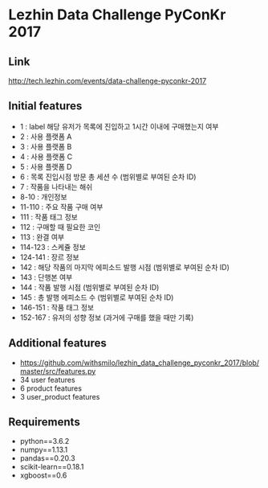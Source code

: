 # Lezhin Data Challenge PyConKr 2017

## Link
http://tech.lezhin.com/events/data-challenge-pyconkr-2017

## Initial features
  * 1 : label 해당 유저가 목록에 진입하고 1시간 이내에 구매했는지 여부
  * 2 : 사용 플랫폼 A
  * 3 : 사용 플랫폼 B
  * 4 : 사용 플랫폼 C
  * 5 : 사용 플랫폼 D
  * 6 : 목록 진입시점 방문 총 세션 수 (범위별로 부여된 순차 ID)
  * 7 : 작품을 나타내는 해쉬
  * 8-10 : 개인정보
  * 11-110 : 주요 작품 구매 여부
  * 111 : 작품 태그 정보
  * 112 : 구매할 때 필요한 코인
  * 113 : 완결 여부
  * 114-123 : 스케쥴 정보
  * 124-141 : 장르 정보
  * 142 : 해당 작품의 마지막 에피소드 발행 시점 (범위별로 부여된 순차 ID)
  * 143 : 단행본 여부
  * 144 : 작품 발행 시점 (범위별로 부여된 순차 ID)
  * 145 : 총 발행 에피소드 수 (범위별로 부여된 순차 ID)
  * 146-151 : 작품 태그 정보
  * 152-167 : 유저의 성향 정보 (과거에 구매를 했을 때만 기록)

## Additional features
  * https://github.com/withsmilo/lezhin_data_challenge_pyconkr_2017/blob/master/src/features.py
  * 34 user features
  * 6 product features
  * 3 user_product features

## Requirements
  * python==3.6.2
  * numpy==1.13.1
  * pandas==0.20.3
  * scikit-learn==0.18.1
  * xgboost==0.6
